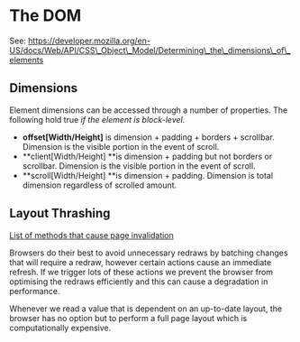 # The DOM

See: https://developer.mozilla.org/en-US/docs/Web/API/CSS\_Object\_Model/Determining\_the\_dimensions\_of\_elements

## Dimensions

Element dimensions can be accessed through a number of properties. The following hold true _if the element is block-level._

* **offset\[Width/Height\]** is dimension + padding + borders + scrollbar. Dimension is the visible portion in the event of scroll.
* **client\[Width/Height\] **is dimension + padding but not borders or scrollbar. Dimension is the visible portion in the event of scroll.
* **scroll\[Width/Height\] **is dimension + padding. Dimension is total dimension regardless of scrolled amount.

## Layout Thrashing

[List of methods that cause page invalidation](http://ricostacruz.com/cheatsheets/layout-thrashing.html)

Browsers do their best to avoid unnecessary redraws by batching changes that will require a redraw, however certain actions cause an immediate refresh. If we trigger lots of these actions we prevent the browser from optimising the redraws efficiently and this can cause a degradation in performance.

Whenever we read a value that is dependent on an up-to-date layout, the browser has no option but to perform a full page layout which is computationally expensive.



